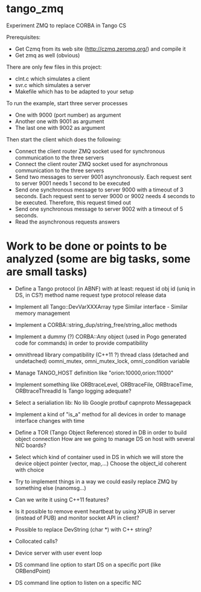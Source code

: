 tango_zmq
=========

Experiment ZMQ to replace CORBA in Tango CS

Prerequisites:
- Get Czmq from its web site (http://czmq.zeromq.org/) and compile it
- Get zmq as well (obvious)


There are only few files in this project:
 - clnt.c which simulates a client
 - svr.c which simulates a server
 - Makefile which has to be adapted to your setup

To run the example, start three server processes
- One with 9000 (port number) as argument
- Another one with 9001 as argument
- The last one with 9002 as argument

Then start the client which does the following:
- Connect the client router ZMQ socket used for synchronous communication to the three servers
- Connect the client router ZMQ socket used for asynchronous communication to the three servers
- Send two messages to server 9001 asynchronously. Each request sent to server 9001 needs 1 second
to be executed
- Send one synchronous message to server 9000 with a timeout of 3 seconds. Each request sent to server
9000 or 9002 needs 4 seconds to be executed. Therefore, this request timed out
- Send one synchronous message to server 9002 with a timeout of 5 seconds.
- Read the asynchronous requests answers

Work to be done or points to be analyzed (some are big tasks, some are small tasks)
========================================

- Define a Tango protocol (in ABNF) with at least:
	request id
	obj id (uniq in DS, in CS?)
	method name
	request type
	protocol release
	data

- Implement all Tango::DevVarXXXArray type
	Similar interface - Similar memory management

- Implement a CORBA::string_dup/string_free/string_alloc methods

- Implement a dummy (?) CORBA::Any object (used in Pogo generated code for commands) in order to provide compatibility

- omnithread library compatibility (C++11 ?)
	thread class (detached and undetached)
	oomni_mutex, omni_mutex_lock, omni_condition variable

- Manage TANGO_HOST definition like "orion:10000,orion:11000"

- Implement something like ORBtraceLevel, ORBtraceFile, ORBtraceTime, ORBtraceThreadId
  Is Tango logging adequate?

- Select a serialiation lib:
	No lib
	Google protbuf
	capnproto
	Messagepack
	
- Implement a kind of "is_a" method for all devices in order to manage interface changes with time

- Define a TOR (Tango Object Reference) stored in DB in order to build object connection
  How are we going to manage DS on host with several NIC boards?

- Select which kind of container used in DS in which we will store the device object pointer (vector, map,...)
  Choose the object_id coherent with choice

- Try to implement things in a way we could easily replace ZMQ by something else (nanomsg...)

- Can we write it using C++11 features?

- Is it possible to remove event heartbeat by using XPUB in server (instead of PUB) and monitor socket API in client?

- Possible to replace DevString (char *) with C++ string?

- Collocated calls?

- Device server with user event loop

- DS command line option to start DS on a specific port (like ORBendPoint)

- DS command line option to listen on a specific NIC
	
